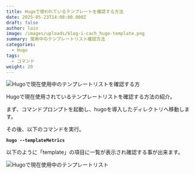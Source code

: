 ```yaml
---
title: Hugoで使われているテンプレートを確認する方法
date: 2025-05-23T14:08:00.000Z
draft: false
author: lain
image: /images/uploads/blog-i-cach_hugo-template.png
summary: 使用中のテンプレートリスト確認方法
categories:
  - Hugo
tags:
  - コマンド
weight: 20
---
```

![](/images/uploads/blog-i-cach_hugo-template.png "Hugoで現在使用中のテンプレートリストを確認する方")



Hugoで現在使用されているテンプレートリストを確認する方法の紹介。

まず、コマンドプロンプトを起動し、hugoを導入したディレクトリへ移動します。

その後、以下のコマンドを実行。

**`hugo --templateMetrics`**

以下のように「template」の項目に一覧が表示され確認する事が出来ます。

![](/images/uploads/イメージ16057.jpg "Hugoで現在使用中のテンプレートリスト")
